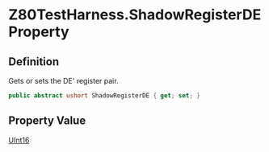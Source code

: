 # Z80TestHarness.ShadowRegisterDE Property
## Definition

Gets or sets the DE&#39; register pair.

```c#
public abstract ushort ShadowRegisterDE { get; set; }
```

## Property Value

[UInt16](https://learn.microsoft.com/en-gb/dotnet/api/System.UInt16)
